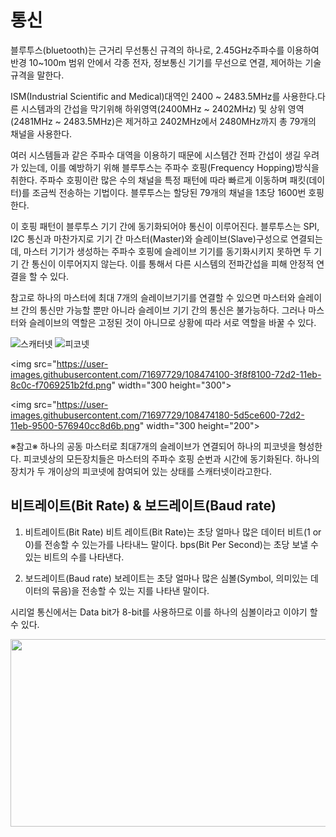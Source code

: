 # 통신

블루투스(bluetooth)는 근거리 무선통신 규격의 하나로, 2.45GHz주파수를 이용하여 반경 10~100m 범위 안에서 각종 전자, 정보통신 기기를 무선으로 연결, 제어하는 기술규격을 말한다.

ISM(Industrial Scientific and Medical)대역인 2400 ~ 2483.5MHz를 사용한다.다른 시스템과의 간섭을 막기위해 하위영역(2400MHz ~ 2402MHz) 및 상위 영역(2481MHz ~ 2483.5MHz)은 제거하고 2402MHz에서 2480MHz까지 총 79개의 채널을 사용한다.

여러 시스템들과 같은 주파수 대역을 이용하기 때문에 시스템간 전파 간섭이 생길 우려가 있는데, 이를 예방하기 위해 블루투스는 주파수 호핑(Frequency Hopping)방식을 취한다. 주파수 호핑이란 많은 수의 채널을 특정 패턴에 따라 빠르게 이동하며 패킷(데이터)를 조금씩 전송하는 기법이다. 블루투스는 할당된 79개의 채널을 1초당 1600번 호핑한다.

이 호핑 패턴이 블루투스 기기 간에 동기화되어야 통신이 이루어진다. 블루투스는 SPI, I2C 통신과 마찬가지로 기기 간 마스터(Master)와 슬레이브(Slave)구성으로 연결되는데, 마스터 기기가 생성하는 주파수 호핑에 슬레이브 기기를 동기화시키지 못하면 두 기기 간 통신이 이루어지지 않는다. 이를 통해서 다른 시스템의 전파간섭을 피해 안정적 연결을 할 수 있다.

참고로 하나의 마스터에 최대 7개의 슬레이브기기를 연결할 수 있으면 마스터와 슬레이브 간의 통신만 가능할 뿐만 아니라 슬레이브 기기 간의 통신은 불가능하다. 그러나 마스터와 슬레이브의 역할은 고정된 것이 아니므로 상황에 따라 서로 역할을 바꿀 수 있다.

![스캐터넷](https://user-images.githubusercontent.com/71697729/108474100-3f8f8100-72d2-11eb-8c0c-f7069251b2fd.png)
![피코넷](https://user-images.githubusercontent.com/71697729/108474180-5d5ce600-72d2-11eb-9500-576940cc8d6b.png)

<img src="https://user-images.githubusercontent.com/71697729/108474100-3f8f8100-72d2-11eb-8c0c-f7069251b2fd.png" width="300 height="300">
                                                                                                                                        
<img src="https://user-images.githubusercontent.com/71697729/108474180-5d5ce600-72d2-11eb-9500-576940cc8d6b.png" width="300 height="200">

※참고※
하나의 공동 마스터로 최대7개의 슬레이브가 연결되어 하나의 피코넷을 형성한다. 
피코넷상의 모든장치들은 마스터의 주파수 호핑 순번과 시간에 동기화된다.
하나의 장치가 두 개이상의 피코넷에 참여되어 있는 상태를 스캐터넷이라고한다.


## 비트레이트(Bit Rate) & 보드레이트(Baud rate)
1. 비트레이트(Bit Rate)
비트 레이트(Bit Rate)는 초당 얼마나 많은 데이터 비트(1 or 0)를 전송할 수 있는가를 나타내느 말이다.
bps(Bit Per Second)는 초당 보낼 수 있는 비트의 수를 나타낸다.

2. 보드레이트(Baud rate)
보레이트는 초당 얼마나 많은 심볼(Symbol, 의미있는 데이터의 묶음)을 전송할 수 있는 지를 나타낸 말이다.

시리얼 통신에서는 Data bit가 8-bit를 사용하므로 이를 하나의 심볼이라고 이야기 할 수 있다.


<img src="https://user-images.githubusercontent.com/71697729/108465441-5ed3e180-72c5-11eb-9d13-1ae0715881b8.png" width="700" height="300">

